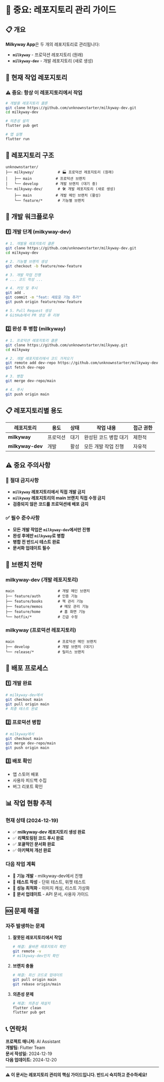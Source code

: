 # 🚨 **중요: 레포지토리 관리 가이드**

## 📋 개요

**Milkyway App**은 두 개의 레포지토리로 관리됩니다:
- **`milkyway`** - 프로덕션 레포지토리 (원래)
- **`milkyway-dev`** - 개발 레포지토리 (새로 생성)

## 🎯 **현재 작업 레포지토리**

### ⚠️ **중요: 항상 이 레포지토리에서 작업**
```bash
# 개발용 레포지토리 클론
git clone https://github.com/unknownstarter/milkyway-dev.git
cd milkyway-dev

# 의존성 설치
flutter pub get

# 앱 실행
flutter run
```

## 📁 **레포지토리 구조**

```
unknownstarter/
├── milkyway/           # 🏭 프로덕션 레포지토리 (원래)
│   ├── main           # 프로덕션 브랜치
│   └── develop        # 개발 브랜치 (대기 중)
└── milkyway-dev/       # 🛠️ 개발 레포지토리 (새로 생성)
    ├── main           # 개발 메인 브랜치 (활성)
    └── feature/*       # 기능별 브랜치
```

## 🔄 **개발 워크플로우**

### 1️⃣ **개발 단계 (milkyway-dev)**
```bash
# 1. 개발용 레포지토리 클론
git clone https://github.com/unknownstarter/milkyway-dev.git
cd milkyway-dev

# 2. 기능별 브랜치 생성
git checkout -b feature/new-feature

# 3. 개발 작업 진행
# ... 코드 작성 ...

# 4. 커밋 및 푸시
git add .
git commit -m "feat: 새로운 기능 추가"
git push origin feature/new-feature

# 5. Pull Request 생성
# GitHub에서 PR 생성 후 리뷰
```

### 2️⃣ **완성 후 병합 (milkyway)**
```bash
# 1. 프로덕션 레포지토리 클론
git clone https://github.com/unknownstarter/milkyway.git
cd milkyway

# 2. 개발 레포지토리에서 코드 가져오기
git remote add dev-repo https://github.com/unknownstarter/milkyway-dev.git
git fetch dev-repo

# 3. 병합
git merge dev-repo/main

# 4. 푸시
git push origin main
```

## 📋 **레포지토리별 용도**

| 레포지토리 | 용도 | 상태 | 작업 내용 | 접근 권한 |
|------------|------|------|-----------|-----------|
| **milkyway** | 프로덕션 | 대기 | 완성된 코드 병합 대기 | 제한적 |
| **milkyway-dev** | 개발 | 활성 | 모든 개발 작업 진행 | 자유적 |

## ⚠️ **중요 주의사항**

### 🚫 **절대 금지사항**
- **`milkyway` 레포지토리에서 직접 개발 금지**
- **`milkyway` 레포지토리의 main 브랜치 직접 수정 금지**
- **검증되지 않은 코드를 프로덕션에 배포 금지**

### ✅ **필수 준수사항**
- **모든 개발 작업은 `milkyway-dev`에서만 진행**
- **완성 후에만 `milkyway`로 병합**
- **병합 전 반드시 테스트 완료**
- **문서화 업데이트 필수**

## 🔧 **브랜치 전략**

### **milkyway-dev (개발 레포지토리)**
```
main                    # 개발 메인 브랜치
├── feature/auth        # 인증 기능
├── feature/books       # 책 관리 기능
├── feature/memos        # 메모 관리 기능
├── feature/home         # 홈 화면 기능
└── hotfix/*            # 긴급 수정
```

### **milkyway (프로덕션 레포지토리)**
```
main                    # 프로덕션 메인 브랜치
├── develop             # 개발 브랜치 (대기)
└── release/*           # 릴리스 브랜치
```

## 🚀 **배포 프로세스**

### 1️⃣ **개발 완료**
```bash
# milkyway-dev에서
git checkout main
git pull origin main
# 최종 테스트 완료
```

### 2️⃣ **프로덕션 병합**
```bash
# milkyway에서
git checkout main
git merge dev-repo/main
git push origin main
```

### 3️⃣ **배포 확인**
- 앱 스토어 배포
- 사용자 피드백 수집
- 버그 리포트 확인

## 📊 **작업 현황 추적**

### **현재 상태 (2024-12-19)**
- ✅ **milkyway-dev 레포지토리 생성 완료**
- ✅ **리팩토링된 코드 푸시 완료**
- ✅ **포괄적인 문서화 완료**
- ✅ **아키텍처 개선 완료**

### **다음 작업 계획**
- 🔄 **기능 개발** - milkyway-dev에서 진행
- 🔄 **테스트 작성** - 단위 테스트, 위젯 테스트
- 🔄 **성능 최적화** - 이미지 캐싱, 리스트 가상화
- 🔄 **문서 업데이트** - API 문서, 사용자 가이드

## 🆘 **문제 해결**

### **자주 발생하는 문제**
1. **잘못된 레포지토리에서 작업**
   ```bash
   # 해결: 올바른 레포지토리 확인
   git remote -v
   # milkyway-dev인지 확인
   ```

2. **브랜치 충돌**
   ```bash
   # 해결: 최신 코드로 업데이트
   git pull origin main
   git rebase origin/main
   ```

3. **의존성 문제**
   ```bash
   # 해결: 의존성 재설치
   flutter clean
   flutter pub get
   ```

## 📞 **연락처**

**프로젝트 매니저:** AI Assistant  
**개발팀:** Flutter Team  
**문서 작성일:** 2024-12-19  
**다음 업데이트:** 2024-12-20

---

**⚠️ 이 문서는 레포지토리 관리의 핵심 가이드입니다. 반드시 숙지하고 준수하세요!**
